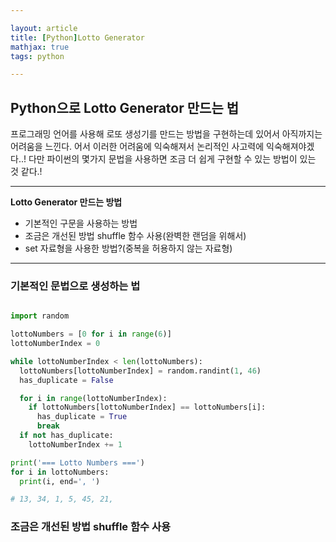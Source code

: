```yaml
---

layout: article
title: [Python]Lotto Generator
mathjax: true
tags: python

---
```



## Python으로 Lotto Generator 만드는 법

프로그래밍 언어를 사용해 로또 생성기를 만드는 방법을 구현하는데 있어서 아직까지는 어려움을 느낀다. 어서 이러한 어려움에 익숙해져서 논리적인 사고력에 익숙해져야겠다..!
다만 파이썬의 몇가지 문법을 사용하면 조금 더 쉽게 구현할 수 있는 방법이 있는 것 같다.!


---

**Lotto Generator 만드는 방법**

- 기본적인 구문을 사용하는 방법
- 조금은 개선된 방법 shuffle 함수 사용(완벽한 랜덤을 위해서)
- set 자료형을 사용한 방법?(중복을 허용하지 않는 자료형)

---

### 기본적인 문법으로 생성하는 법

```python

import random

lottoNumbers = [0 for i in range(6)]
lottoNumberIndex = 0

while lottoNumberIndex < len(lottoNumbers):
  lottoNumbers[lottoNumberIndex] = random.randint(1, 46)
  has_duplicate = False

  for i in range(lottoNumberIndex):
    if lottoNumbers[lottoNumberIndex] == lottoNumbers[i]:
      has_duplicate = True
      break
  if not has_duplicate:
    lottoNumberIndex += 1

print('=== Lotto Numbers ===')
for i in lottoNumbers:
  print(i, end=', ')

# 13, 34, 1, 5, 45, 21,
```

### 조금은 개선된 방법 shuffle 함수 사용

```python


```
